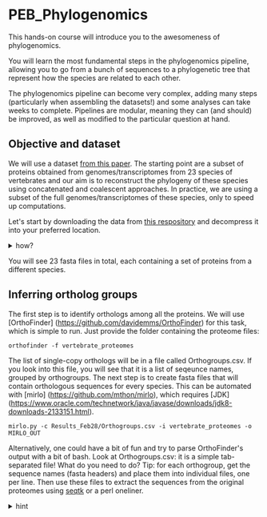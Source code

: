 # PEB_Phylogenomics

This hands-on course will introduce you to the awesomeness of phylogenomics.

You will learn the most fundamental steps in the phylogenomics pipeline, allowing you to go from a bunch of sequences to a phylogenetic tree that represent how the species are related to each other. 

The phylogenomics pipeline can become very complex, adding many steps (particularly when assembling the datasets!) and some analyses can take weeks to complete. Pipelines are modular, meaning they can (and should) be improved, as well as modified to the particular question at hand.

## Objective and dataset

We will use a dataset [from this paper](https://academic.oup.com/sysbio/article/65/6/1057/2281640). The starting point are a subset of proteins obtained from genomes/transcriptomes from 23 species of vertebrates and our aim is to reconstruct the phylogeny of these species using concatenated and coalescent approaches. In practice, we are using a subset of the full genomes/transcriptomes of these species, only to speed up computations.

Let's start by downloading the data from [this respository](https://github.com/iirisarri/PEB_Phylogenomics/blob/master/vertebrate_proteomes.tar.gz) and decompress it into your preferred location. 

<details><summary>how?</summary>
<p>
```
wget https://github.com/iirisarri/PEB_Phylogenomics/blob/master/vertebrate_proteomes.tar.gz
tar zxvf vertebrate_proteomes.tar.gz
```
</p>
</details>

You will see 23 fasta files in total, each containing a set of proteins from a different species.

## Inferring ortholog groups

The first step is to identify orthologs among all the proteins. We will use [OrthoFinder] (https://github.com/davidemms/OrthoFinder) for this task, which is simple to run. Just provide the folder containing the proteome files:

```
orthofinder -f vertebrate_proteomes
```

The list of single-copy orthologs will be in a file called Orthogroups.csv. If you look into this file, you will see that it is a list of seqeunce names, grouped by orthogroups. The next step is to create fasta files that will contain orthologous sequences for every species. This can be automated with [mirlo] (https://github.com/mthon/mirlo), which requires [JDK] (https://www.oracle.com/technetwork/java/javase/downloads/jdk8-downloads-2133151.html).

```
mirlo.py -c Results_Feb28/Orthogroups.csv -i vertebrate_proteomes -o MIRLO_OUT
```

Alternatively, one could have a bit of fun and try to parse OrthoFinder's output with a bit of bash. Look at Orthogroups.csv: it is a simple tab-separated file! What do you need to do? Tip: for each orthogroup, get the sequence names (fasta headers) and place them into individual files, one per line. Then use these files to extract the sequences from the original proteomes using [seqtk](https://github.com/lh3/seqtk) or a perl oneliner.

<details><summary>hint</summary>
<p>
```
\# each line contains the sequences belonging to one orthogroup
split -l 1 Orthofinder_Results_Feb28/Orthogroups.csv

\# except for the first line, which contains the column headers and can be ignored
rm xaa 

\# you can create files .taxa containing the sequences for each orthgroup
for f in x*; do name=`cat $f | cut -f1` ; tr '\t' '\n' < $f | tail -n+2 > $name.taxa; done 

\# create a file containing all proteins from all species
cat vertebrate_proteomes/\*.faa > vertebrate_proteomes_all.fasta

\# for each orthogroup, extract the sequences from the big fasta file using seqtk
for f in OG00000\*.taxa; do /Applications/Phylogeny/seqtk/seqtk subseq vertebrate_proteomes.fasta $f > $f.fas; done

\# aternatively, use a perl oneliner
for f in OG00000\*taxa; do perl -ne 'if(/^>(\S+)/){$c=$i{$1}}$c?print:chomp;$i{$_}=1 if @ARGV' $f vertebrate_proteomes.fasta; done
```
</p>
</details>

At this point, we will have one file per gene, containing one ortholog per species.

Let's make taxon names homogeneous across ortholog groups; this is necessary for the concatenation step. You will see that the difference between headers is just a gene number, which we must remove.

```
for f in *taxa.fas; do sed -e '/>/ s/_GENE_.*//g' $f > out; mv out $f ; done

```

**NOTE**: Paralogy is a difficult issue to solve and using Orthofinder alone might not be enough. Paralogy is tricky business! [Research] (link) has shown that including paralogs into a phylogenomic dataset can bias the results, particularly when phylogenetic signal is weak. Paralogs should always be removed prior to phylogenetic inference, but identifying them is not easy. One could build single-gene trees and look for sequences producing extremely long branches or clustering outside of the remaining sequences. But this is not a trivial task and can become very time consuming for large datasets, but still not a good enough reason to not do a proper job!


## Pre-alignment quality filtering

Often, transcriptomes and genomes have stretches of erroneous, non-homologous amino acids or nucleotides, produced by sequencing errors, assembly errors, or errors in genome annotation. 

Until recently, these errors had been mostly ignored because [no automatic tool could deal with them](https://natureecoevocommunity.nature.com/users/54859-iker-irisarri/posts/37479-automated-removal-of-non-homologous-sequence-stretches-in-phylogenomic-datasets). We will use [PREQUAL] (https://doi.org/10.1093/bioinformatics/bty448), which takes sets of unaligned sequences and identifies sequence stretches sharing no evidence of homology, which are masked in the output.

```
for f in *fas; do /Applications/Phylogeny/prequal/prequal $f ; done

```

The filtered (masked) alignments are in .filtered whereas .prequal contains relevant information such as the number of residues filtered.


## Multiple sequence alignment

The next step is to infer multiple sequence alignments. They allow us to *know* which amino acids/ nucleotides are homologous. A tool that works very well and it is easy to use is [MAFFT](https://mafft.cbrc.jp/alignment/server/).

The strategy is to align each gene file separately, using a for loop.

```
for f in *filtered; do mafft $f > $f.mafft; done

```

## Alignment trimming

Some gene regions (e.g., fast-evolving regions) are difficult to align and thus positional homology is unceratin. It is unclear (probably problem-specific) whether trimming badly-aligned regions [improves](https://academic.oup.com/sysbio/article/56/4/564/1682121) or [worsens](https://academic.oup.com/sysbio/article/64/5/778/1685763) tree inferece. However, gently trimming very incomplete positions (e.g. with >80% gaps) will speeds up computation in the next steps without significant information loss.

To trim alignment positions we can use [BMGE](https://bmcevolbiol.biomedcentral.com/articles/10.1186/1471-2148-10-210) but several other software are also available.

Removing alignment positions with > 20% gaps.

```
for f in *mafft; do java -jar /Applications/Phylogeny/BMGE-1.12/BMGE.jar -i $f -t AA -g 0.2 -h 1 -w 1 -of $f.gt02; done

# By default, BMGE will trim high-entropy (likely fast-evolving) and incomplete positions with >20% gaps

for f in *mafft; do java -jar /Applications/Phylogeny/BMGE-1.12/BMGE.jar -i $f -t AA -of $f.bmge; done

```

It is always useful to check the intermediate results. Multiple sequence alignments can be visualized in [SeaView] (link) or [AliView] (link). Also, one could have a quick look using command line tools (`less -S`). In this case it is better to use the phylip format. We can easily reformat alignments with a simple script:


```
for f in *fa; do fasta2phylip.pl $f > $f.phy; done

```

## Concatenate alignment

Create a super-alignment by concatenating all gene files. We will use a custom script. Another good option is [FASconCAT](link), which will read in all \*.fas \*.phy or \*.nex files in the working directory and concatenate them (in a random order) into a super-alignment.

```
perl concat_fasta_partitions.pl *filtered.mafft.gt02 > vert_56g_filtered_g02.fa
mv partitionfile.part vert_56g_filtered_g02.part
```

Congratulations!! Our concatenated dataset is ready to rock!!

